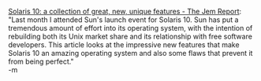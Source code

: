 <a href="http://www.thejemreport.com/mambo/content/view/142/41/">Solaris 10: a collection of great, new, unique features - The Jem Report</a>: "Last month I attended Sun's launch event for Solaris 10. Sun has put a tremendous amount of effort into its operating system, with the intention of rebuilding both its Unix market share and its relationship with free software developers. This article looks at the impressive new features that make Solaris 10 an amazing operating system and also some flaws that prevent it from being perfect."
<br />-m
<br />